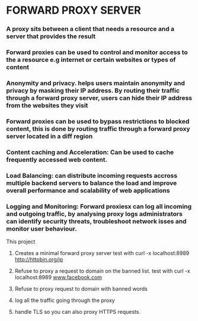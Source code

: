 
# FORWARD PROXY SERVER

### A proxy sits between a client that needs a resource and a server that provides the result

### Forward proxies can be used to control and monitor access to the a resource e.g internet or certain websites or types of content

### Anonymity and privacy. helps users maintain anonymity and privacy by masking their IP address. By routing their traffic through a forward proxy server, users can hide their IP address from the websites they visit

### Forward proxies can be used to bypass restrictions to blocked content, this is done by routing traffic through a forward proxy server located in a diff region

### Content caching and Acceleration: Can be used to cache frequently accessed web content.

### Load Balancing: can distribute incoming requests accross multiple backend servers to balance the load and improve overall performance and scalability of web applications

### Logging and Monitoring: Forward proxiesx can log all incoming and outgoing traffic, by analysing proxy logs administrators can identify security threats, troubleshoot network isses and monitor user behaviour.

This project 

1. Creates a minimal forward proxy server
test with curl -x localhost:8989 http://httpbin.org/ip

2. Refuse to proxy a request to domain on the banned list.
test with curl -x localhost:8989 www.facebook.com

3. Refuse to proxy request to domain with banned words

4. log all the traffic going through the proxy

5. handle TLS so you can also proxy HTTPS requests. 
